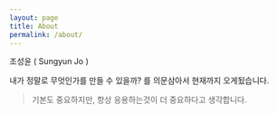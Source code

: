 ```yaml
---
layout: page
title: About
permalink: /about/
---
```


조성윤 ( Sungyun Jo )

내가 정말로 무엇인가를 만들 수 있을까? 를 의문삼아서 현재까지 오게됬습니다.

> 기본도 중요하지만, 항상 응용하는것이 더 중요하다고 생각합니다.
